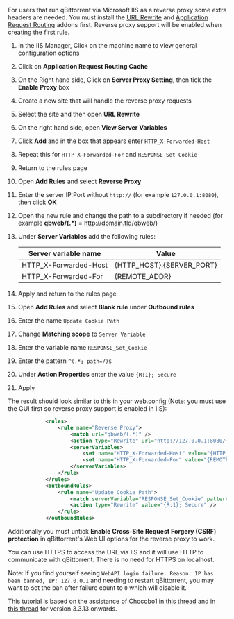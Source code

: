 For users that run qBittorrent via Microsoft IIS as a reverse proxy some extra headers are needed. You must install the [URL Rewrite](https://www.iis.net/downloads/microsoft/url-rewrite) and [Application Request Routing](https://www.iis.net/downloads/microsoft/application-request-routing) addons first. Reverse proxy support will be enabled when creating the first rule.

1. In the IIS Manager, Click on the machine name to view general configuration options
2. Click on **Application Request Routing Cache**
3. On the Right hand side, Click on **Server Proxy Setting**, then tick the **Enable Proxy** box
4. Create a new site that will handle the reverse proxy requests
5. Select the site and then open **URL Rewrite**
6. On the right hand side, open **View Server Variables**
7. Click **Add** and in the box that appears enter `HTTP_X-Forwarded-Host`
8. Repeat this for `HTTP_X-Forwarded-For` and `RESPONSE_Set_Cookie`
9. Return to the rules page
10. Open **Add Rules** and select **Reverse Proxy**
11. Enter the server IP:Port without `http://` (for example `127.0.0.1:8080`), then click **OK**
12. Open the new rule and change the path to a subdirectory if needed (for example **qbweb/(.*)** = http://domain.tld/qbweb/)
13. Under **Server Variables** add the following rules:

    | Server variable name  | Value                     |
    | --------------------- | ------------------------- |
    | HTTP_X-Forwarded-Host | {HTTP_HOST}:{SERVER_PORT} |
    | HTTP_X-Forwarded-For  | {REMOTE_ADDR}             |

14. Apply and return to the rules page
15. Open **Add Rules** and select **Blank rule** under **Outbound rules**
16. Enter the name `Update Cookie Path`
17. Change **Matching scope** to `Server Variable`
18. Enter the variable name `RESPONSE_Set_Cookie`
19. Enter the pattern `^(.*; path=/)$`
20. Under **Action Properties** enter the value `{R:1}; Secure`
21. Apply

The result should look similar to this in your web.config (Note: you must use the GUI first so reverse proxy support is enabled in IIS):
```xml
            <rules>
                <rule name="Reverse Proxy">
                    <match url="qbweb/(.*)" />
                    <action type="Rewrite" url="http://127.0.0.1:8080/{R:1}" />
                    <serverVariables>
                        <set name="HTTP_X-Forwarded-Host" value="{HTTP_HOST}:{SERVER_PORT}" />
                        <set name="HTTP_X-Forwarded-For" value="{REMOTE_ADDR}" />                        
                    </serverVariables>
                </rule>
            </rules>
            <outboundRules>
                <rule name="Update Cookie Path">
                    <match serverVariable="RESPONSE_Set_Cookie" pattern="^(.*; path=/)$" negate="false" />
                    <action type="Rewrite" value="{R:1}; Secure" />
                </rule>
            </outboundRules>
```

Additionally you must untick **Enable Cross-Site Request Forgery (CSRF) protection** in qBittorrent's Web UI options for the reverse proxy to work.

You can use HTTPS to access the URL via IIS and it will use HTTP to communicate with qBittorrent. There is no need for HTTPS on localhost. 

Note: If you find yourself seeing `WebAPI login failure. Reason: IP has been banned, IP: 127.0.0.1` and needing to restart qBittorrent, you may want to set the ban after failure count to `0` which will disable it.

This tutorial is based on the assistance of Chocobo1 in [this thread](https://github.com/qbittorrent/qBittorrent/issues/7311) and in [this thread](https://github.com/qbittorrent/qBittorrent/issues/7577) for version 3.3.13 onwards.
